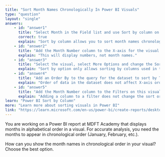 ```yaml
---
title: "Sort Month Names Chronologically In Power BI Visuals"
type: "question"
layout: "single"
answers:
    - id: "answer1"
      title: "Select Month in the Field list and use Sort by column on Month Number."
      correct: true
      explain: "Sort by column allows you to sort month names chronologically using the Month Number column."
    - id: "answer2"
      title: "Add the Month Number column to the X-axis for the visual above the Month column."
      explain: "This will display numbers, not month names."
    - id: "answer3"
      title: "Select the visual, select More Options and change the Sort by option."
      explain: "Sort by option only allows sorting by columns used in the visual."
    - id: "answer4"
      title: "Add an Order By to the query for the dataset to sort by TimeStamp."
      explain: "Order of data in the dataset does not affect X-axis order in the visual."
    - id: "answer5"
      title: "Add the Month Number column to the Filters on this visual."
      explain: "Adding a column to a filter does not change the sort order."
learn: "Power BI Sort by Column"
more: "Learn more about sorting visuals in Power BI"
link: "https://learn.microsoft.com/en-us/power-bi/create-reports/desktop-sort-by-column"
---
```

You are working on a Power BI report at MDFT Academy that displays months in alphabetical order in a visual. For accurate analysis, you need the months to appear in chronological order (January, February, etc.).

How can you show the month names in chronological order in your visual? Choose the best option.

